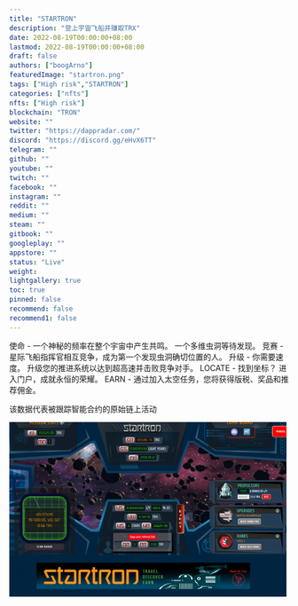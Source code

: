 ```yaml
---
title: "STARTRON"
description: "登上宇宙飞船并赚取TRX"
date: 2022-08-19T00:00:00+08:00
lastmod: 2022-08-19T00:00:00+08:00
draft: false
authors: ["boogArno"]
featuredImage: "startron.png"
tags: ["High risk","STARTRON"]
categories: ["nfts"]
nfts: ["High risk"]
blockchain: "TRON"
website: ""
twitter: "https://dappradar.com/"
discord: "https://discord.gg/eHvX6TT"
telegram: ""
github: ""
youtube: ""
twitch: ""
facebook: ""
instagram: ""
reddit: ""
medium: ""
steam: ""
gitbook: ""
googleplay: ""
appstore: ""
status: "Live"
weight: 
lightgallery: true
toc: true
pinned: false
recommend: false
recommend1: false
---
```

使命 - 一个神秘的频率在整个宇宙中产生共鸣。 一个多维虫洞等待发现。 竞赛 - 星际飞船指挥官相互竞争，成为第一个发现虫洞确切位置的人。 升级 - 你需要速度。 升级您的推进系统以达到超高速并击败竞争对手。 LOCATE - 找到坐标？ 进入门户，成就永恒的荣耀。 EARN - 通过加入太空任务，您将获得版税、奖品和推荐佣金。

该数据代表被跟踪智能合约的原始链上活动

![startron-high-risk-tron-image1-500x315_fc15d7207ba74d11ac604022b81a09f7](startron-high-risk-tron-image1-500x315_fc15d7207ba74d11ac604022b81a09f7.png)

